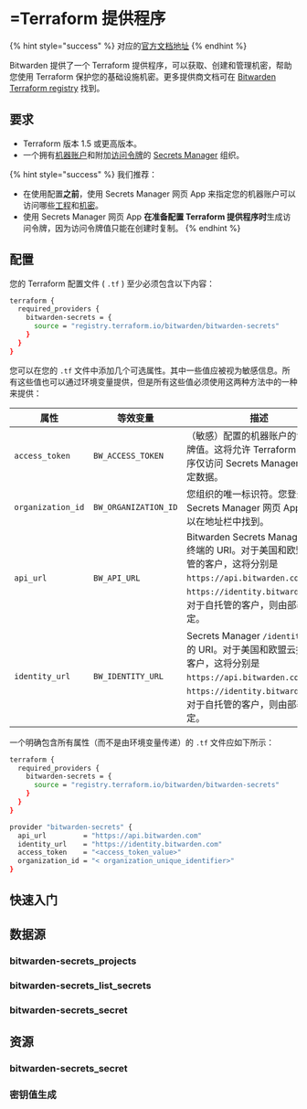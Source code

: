 # =Terraform 提供程序

{% hint style="success" %}
对应的[官方文档地址](https://bitwarden.com/help/terraform-provider/)
{% endhint %}

Bitwarden 提供了一个 Terraform 提供程序，可以获取、创建和管理机密，帮助您使用 Terraform 保护您的基础设施机密。更多提供商文档可在 [Bitwarden Terraform registry](https://registry.terraform.io/providers/bitwarden/bitwarden-secrets/latest/docs) 找到。

## 要求 <a href="#requirements" id="requirements"></a>

* Terraform 版本 1.5 或更高版本。
* 一个拥有[机器账户](../your-secrets/machine-accounts.md)和附加[访问令牌](../your-secrets/access-tokens.md)的 [Secrets Manager](../secrets-manager-overview.md) 组织。

{% hint style="success" %}
我们推荐：

* 在使用配置**之前**，使用 Secrets Manager 网页 App 来指定您的机器账户可以访问哪些[工程](../your-secrets/projects.md)和[机密](../your-secrets/secrets.md)。
* 使用 Secrets Manager 网页 App **在准备配置 Terraform 提供程序时**生成访问令牌，因为访问令牌值只能在创建时复制。
{% endhint %}

## 配置 <a href="#configuration" id="configuration"></a>

您的 Terraform 配置文件 ( `.tf` ) 至少必须包含以下内容：

```bash
terraform {
  required_providers {
    bitwarden-secrets = {
      source = "registry.terraform.io/bitwarden/bitwarden-secrets"
    }
  }
}
```

您可以在您的 `.tf` 文件中添加几个可选属性。其中一些值应被视为敏感信息。所有这些值也可以通过环境变量提供，但是所有这些值必须使用这两种方法中的一种来提供：

| 属性                | 等效变量                 | 描述                                                                                                                                          |
| ----------------- | -------------------- | ------------------------------------------------------------------------------------------------------------------------------------------- |
| `access_token`    | `BW_ACCESS_TOKEN`    | （敏感）配置的机器账户的访问令牌值。这将允许 Terraform 提供程序仅访问 Secrets Manager 中的特定数据。                                                                            |
| `organization_id` | `BW_ORGANIZATION_ID` | 您组织的唯一标识符。您登录到 Secrets Manager 网页 App 时，可以在地址栏中找到。                                                                                          |
| `api_url`         | `BW_API_URL`         | Bitwarden Secrets Manager `/api` 终端的 URI。对于美国和欧盟云托管的客户，这将分别是 `https://api.bitwarden.com` 和 `https://identity.bitwarden.eu`，对于自托管的客户，则由部署决定。 |
| `identity_url`    | `BW_IDENTITY_URL`    | Secrets Manager `/identity` 终端的 URI。对于美国和欧盟云托管的客户，这将分别是 `https://api.bitwarden.com` 和 `https://identity.bitwarden.eu`，对于自托管的客户，则由部署决定。      |

一个明确包含所有属性（而不是由环境变量传递）的 `.tf` 文件应如下所示：

```bash
terraform {
  required_providers {
    bitwarden-secrets = {
      source = "registry.terraform.io/bitwarden/bitwarden-secrets"
    }
  }
}

provider "bitwarden-secrets" {
  api_url         = "https://api.bitwarden.com"
  identity_url    = "https://identity.bitwarden.com"
  access_token    = "<access_token_value>"
  organization_id = "< organization_unique_identifier>"
}
```

## 快速入门 <a href="#quick-start" id="quick-start"></a>

## 数据源 <a href="#data-sources" id="data-sources"></a>

### bitwarden-secrets\_projects <a href="#bitwarden-secrets-projects" id="bitwarden-secrets-projects"></a>

### bitwarden-secrets\_list\_secrets <a href="#bitwarden-secrets-list-secrets" id="bitwarden-secrets-list-secrets"></a>

### bitwarden-secrets\_secret <a href="#bitwarden-secrets-secret" id="bitwarden-secrets-secret"></a>

## 资源 <a href="#resources" id="resources"></a>

### bitwarden-secrets\_secret <a href="#bitwarden-secrets-secret" id="bitwarden-secrets-secret"></a>

### 密钥值生成 <a href="#secret-value-generation" id="secret-value-generation"></a>

